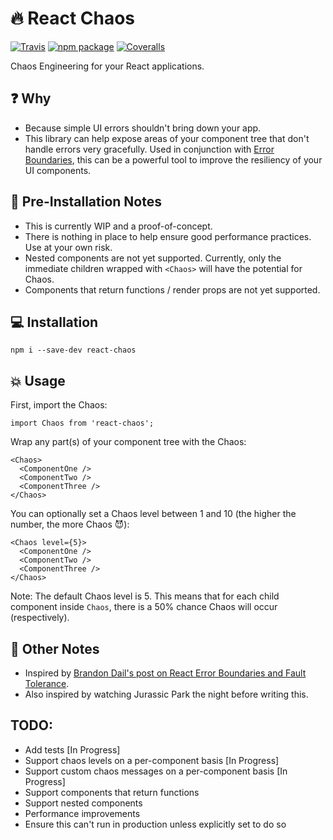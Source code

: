 # 🔥 React Chaos

[![Travis][build-badge]][build]
[![npm package][npm-badge]][npm]
[![Coveralls][coveralls-badge]][coveralls]

Chaos Engineering for your React applications.

[build-badge]: https://img.shields.io/travis/jchiatt/react-chaos/master.png?style=flat-square
[build]: https://travis-ci.org/jchiatt/react-chaos
[npm-badge]: https://img.shields.io/npm/v/npm-package.png?style=flat-square
[npm]: https://www.npmjs.org/package/react-chaos
[coveralls-badge]: https://coveralls.io/repos/github/jchiatt/react-chaos/badge.svg?branch=master
[coveralls]: https://coveralls.io/github/jchiatt/react-chaos?branch=master

## ❓ Why

- Because simple UI errors shouldn't bring down your app.
- This library can help expose areas of your component tree that don't handle errors very gracefully. Used in conjunction with [Error Boundaries](https://reactjs.org/docs/error-boundaries.html), this can be a powerful tool to improve the resiliency of your UI components.

## 🛑 Pre-Installation Notes

- This is currently WIP and a proof-of-concept.
- There is nothing in place to help ensure good performance practices. Use at your own risk.
- Nested components are not yet supported. Currently, only the immediate children wrapped with `<Chaos>` will have the potential for Chaos.
- Components that return functions / render props are not yet supported.

## 💻 Installation

```
npm i --save-dev react-chaos
```

## 💥 Usage

First, import the Chaos:

```
import Chaos from 'react-chaos';
```

Wrap any part(s) of your component tree with the Chaos:

```
<Chaos>
  <ComponentOne />
  <ComponentTwo />
  <ComponentThree />
</Chaos>
```

You can optionally set a Chaos level between 1 and 10 (the higher the number, the more Chaos 😈):

```
<Chaos level={5}>
  <ComponentOne />
  <ComponentTwo />
  <ComponentThree />
</Chaos>
```

Note: The default Chaos level is 5. This means that for each child component inside `Chaos`, there is a 50% chance Chaos will occur (respectively).

## 📝 Other Notes

- Inspired by [Brandon Dail's post on React Error Boundaries and Fault Tolerance](https://aweary.dev/fault-tolerance-react/).
- Also inspired by watching Jurassic Park the night before writing this.

## TODO:

- Add tests [In Progress]
- Support chaos levels on a per-component basis [In Progress]
- Support custom chaos messages on a per-component basis [In Progress]
- Support components that return functions
- Support nested components
- Performance improvements
- Ensure this can't run in production unless explicitly set to do so
